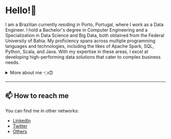 # Hello!🙂

I am a Brazilian currently residing in Porto, Portugal, where I work as a Data Engineer. I hold a Bachelor's degree in Computer Engineering and a Specialization in Data Science and Big Data, both obtained from the Federal University of Bahia. My proficiency spans across multiple programming languages and technologies, including the likes of Apache Spark, SQL, Python, Scala, and Java. With my expertise in these areas, I excel at developing high-performing data solutions that cater to complex business needs.

<details closed>
<summary>More about me 👈😊</summary>

---

<div align="right" style="margin:auto">
     <a href="https://github.com/taianf">
        <img height="180em" src="https://github-readme-stats.vercel.app/api/top-langs/?username=taianf&hide=html,jupyter%20notebook&langs_count=6&hide_border=true&layout=compact&show_icons=true&line_height=27&langs_count=10&theme=transparent&title_color=4a86d1&custom_title=My%20favorite%20languages"
       alt="Most used languages" align="right">
    </a>
</div>

    
## 🌱 What I'm currently working on

At present, I am tasked with maintaining the code for a robust certification solution that compares vast amounts of data from multiple databases. This solution creates a certified database with clear and concise explanations of any potential discrepancies. My expertise in data engineering allows me to efficiently manage and optimize this solution, ensuring that it consistently delivers the desired results.

## 🤔 My interests

I'm always studying about Data Engineering and Data Science, including Machine Learning and AI.
Some technologies I use today are:
- Apache Spark
- Scala
- Data Engineering
- SQL
- Apache Kafka

## 🌟 My achievements

- Databricks Certified Associate Developer for Apache Spark 3.0
- IBM Data Science Professional Certificate
- Confluent Fundamentals Accreditation

## 📚 What I'm currently learning

I'm studying for **Confluent Certified Developer for Apache Kafka**.

</details>


---

## 📫 How to reach me

You can find me in other networks:
- [LinkedIn](https://www.linkedin.com/in/taian-feitosa)
- [Twitter](https://twitter.com/taianf)
- [Others](https://campsite.bio/taianf)

